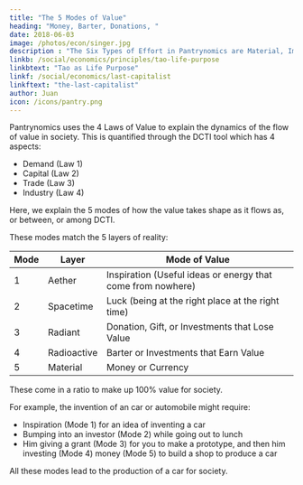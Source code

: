 ```yaml
---
title: "The 5 Modes of Value"
heading: "Money, Barter, Donations, "
date: 2018-06-03
image: /photos/econ/singer.jpg
description : "The Six Types of Effort in Pantrynomics are Material, Immaterial, Skilled, Unskilled, Value-adding, Value-maintaining"
linkb: /social/economics/principles/tao-life-purpose
linkbtext: "Tao as Life Purpose"
linkf: /social/economics/last-capitalist
linkftext: "the-last-capitalist"
author: Juan
icon: /icons/pantry.png
---
```



Pantrynomics uses the 4 Laws of Value to explain the dynamics of the flow of value in society. This is quantified through the DCTI tool which has 4 aspects:

- Demand (Law 1)
- Capital (Law 2)
- Trade (Law 3)
- Industry (Law 4)

Here, we explain the 5 modes of how the value takes shape as it flows as, or between, or among DCTI.

These modes match the 5 layers of reality:

Mode | Layer | Mode of Value
--- | --- | ---
1 | Aether | Inspiration (Useful ideas or energy that come from nowhere)
2 | Spacetime | Luck (being at the right place at the right time)
3 | Radiant | Donation, Gift, or Investments that Lose Value
4 | Radioactive | Barter or Investments that Earn Value
5 | Material | Money or Currency


These come in a ratio to make up 100% value for society.

For example, the invention of an car or automobile might require:
- Inspiration (Mode 1) for an idea of inventing a car
- Bumping into an investor (Mode 2) while going out to lunch
- Him giving a grant (Mode 3) for you to make a prototype, and then him investing (Mode 4) money (Mode 5) to build a shop to produce a car  

All these modes lead to the production of a car for society. 
